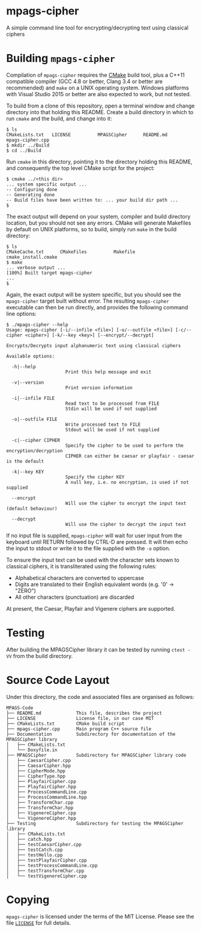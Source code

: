 # mpags-cipher
A simple command line tool for encrypting/decrypting text using classical ciphers

# Building `mpags-cipher`
Compilation of `mpags-cipher` requires the [CMake](http://www.cmake.org)
build tool, plus a  C++11 compatible compiler (GCC 4.8 or better, Clang
3.4 or better are recommended) and `make` on a UNIX operating system.
Windows platforms with Visual Studio 2015 or better are also expected to
work, but not tested.

To build from a clone of this repository, open a terminal window
and change directory into that holding this README. Create a build
directory in which to run `cmake` and the build, and change into it:

```
$ ls
CMakeLists.txt   LICENSE          MPAGSCipher      README.md        mpags-cipher.cpp
$ mkdir ../Build
$ cd ../Build
```

Run `cmake` in this directory, pointing it to the directory holding this
README, and consequently the top level CMake script for the project:

```
$ cmake ../<this dir>
... system specific output ...
-- Configuring done
-- Generating done
-- Build files have been written to: ... your build dir path ...
$
```

The exact output will depend on your system, compiler and build directory
location, but you should not see any errors. CMake will generate
Makefiles by default on UNIX platforms, so to build, simply run `make`
in the build directory:

```
$ ls
CMakeCache.txt      CMakeFiles          Makefile            cmake_install.cmake
$ make
... verbose output ...
[100%] Built target mpags-cipher
...
$
```

Again, the exact output will be system specific, but you should see the
`mpags-cipher` target built without error. The resulting `mpags-cipher`
executable can then be run directly, and provides the following command
line options:

```
$ ./mpags-cipher --help
Usage: mpags-cipher [-i/--infile <file>] [-o/--outfile <file>] [-c/--cipher <cipher>] [-k/--key <key>] [--encrypt/--decrypt]

Encrypts/Decrypts input alphanumeric text using classical ciphers

Available options:

  -h|--help
                      Print this help message and exit

  -v|--version
                      Print version information

  -i|--infile FILE
                      Read text to be processed from FILE
                      Stdin will be used if not supplied

  -o|--outfile FILE
                      Write processed text to FILE
                      Stdout will be used if not supplied

  -c|--cipher CIPHER
                      Specify the cipher to be used to perform the encryption/decryption
                      CIPHER can either be caesar or playfair - caesar is the default

  -k|--key KEY
                      Specify the cipher KEY
                      A null key, i.e. no encryption, is used if not supplied

  --encrypt
                      Will use the cipher to encrypt the input text (default behaviour)

  --decrypt
                      Will use the cipher to decrypt the input text
```

If no input file is supplied, `mpags-cipher` will wait for user input
from the keyboard until RETURN followed by CTRL-D are pressed.
It will then echo the input to stdout or write it to the file supplied with
the `-o` option.

To ensure the input text can be used with the character sets known to
classical ciphers, it is transliterated using the following rules:

- Alphabetical characters are converted to uppercase
- Digits are translated to their English equivalent words (e.g. '0' -> "ZERO")
- All other characters (punctuation) are discarded

At present, the Caesar, Playfair and Vigenere ciphers are supported.

# Testing

After building the MPAGSCipher library it can be tested by running `ctest -VV` from the build directory.

# Source Code Layout
Under this directory, the code and associated files are organised as
follows:

```
MPAGS-Code
├── README.md             This file, describes the project
├── LICENSE               License file, in our case MIT
├── CMakeLists.txt        CMake build script
├── mpags-cipher.cpp      Main program C++ source file
├── Documentation         Subdirectory for documentation of the MPAGSCipher library
│   ├── CMakeLists.txt
│   └── Doxyfile.in
├── MPAGSCipher           Subdirectory for MPAGSCipher library code
│   ├── CaesarCipher.cpp
│   ├── CaesarCipher.hpp
│   ├── CipherMode.hpp
│   ├── CipherType.hpp
│   ├── PlayfairCipher.cpp
│   ├── PlayfairCipher.hpp
│   ├── ProcessCommandLine.cpp
│   ├── ProcessCommandLine.hpp
│   ├── TransformChar.cpp
│   ├── TransformChar.hpp
│   ├── VigenereCipher.cpp
│   └── VigenereCipher.hpp
├── Testing               Subdirectory for testing the MPAGSCipher library
│   ├── CMakeLists.txt
│   ├── catch.hpp
│   ├── testCaesarCipher.cpp
│   ├── testCatch.cpp
│   ├── testHello.cpp
│   ├── testPlayfairCipher.cpp
│   ├── testProcessCommandLine.cpp
│   ├── testTransformChar.cpp
│   └── testVigenereCipher.cpp
```

# Copying
`mpags-cipher` is licensed under the terms of the MIT License. Please see
the file [`LICENSE`](LICENSE) for full details.


